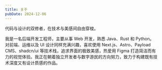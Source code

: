 ```yaml
---
title: 关于
pubDate: 2024-12-06
---
```


代码与设计的双修者，在技术与美感间自由穿梭。

我是一名后端开发工程师，主要从事 Web 开发，熟悉 Java、Rust 和 Python。对前端、运维以及 UI 设计同样充满兴趣，喜欢使用 Next.js、Astro、Payload CMS、shadcn/ui 等技术栈，追求界面的极致美感，热爱用 Figma 打造简洁而有力的视觉体验。我正在朝着独立开发者与数字游民的方向努力，致力于构建既有技术深度又有设计质感的作品。
